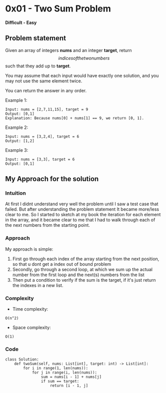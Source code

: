 # 0x01 - Two Sum Problem
**Difficult - Easy**
## Problem statement
Given an array of integers **nums** and an integer **target**, return $$indices of the two numbers$$ such that they add up to **target**.

You may assume that each input would have exactly one solution, and you may not use the same element twice.

You can return the answer in any order.

Example 1:
```
Input: nums = [2,7,11,15], target = 9
Output: [0,1]
Explanation: Because nums[0] + nums[1] == 9, we return [0, 1].
```

Example 2:
```
Input: nums = [3,2,4], target = 6
Output: [1,2]
```


Example 3:
```
Input: nums = [3,3], target = 6
Output: [0,1]
```
 

## My Approach for the solution
### Intuition
<!-- Describe your first thoughts on how to solve this problem. -->
At first I didnt understand very well the problem until I saw a test case that failed.
But after understanding the problem statement It became more/less clear to me.
So I started to sketch at my book the iteration for each element in the array, and it became clear to me that I had to walk through each of the next numbers from the starting point.

### Approach
<!-- Describe your approach to solving the problem. -->
My approach is simple:

1. First go through each index of the array starting from the next position, so that u dont get a index out of bound problem
2. Secondly, go through a second loop, at which we sum up the actual number from the first loop and the next(s) numbers from the list
3. Then put a condition to verify if the sum is the target, if it's just return the indexes in a new list.

### Complexity
- Time complexity:
<!-- Add your time complexity here, e.g. $$O(n)$$ -->
    O(n^2)
- Space complexity:
<!-- Add your space complexity here, e.g. $$O(n)$$ -->
    O(1)
### Code
```
class Solution:
    def twoSum(self, nums: List[int], target: int) -> List[int]:
        for i in range(1, len(nums)):
            for j in range(i, len(nums)):
                sum = nums[i - 1] + nums[j]
                if sum == target:
                    return [i - 1, j]
                
        
```
